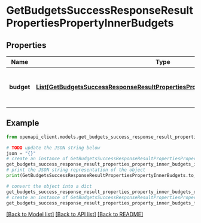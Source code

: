 # GetBudgetsSuccessResponseResultPropertiesPropertyInnerBudgets


## Properties

Name | Type | Description | Notes
------------ | ------------- | ------------- | -------------
**budget** | [**List[GetBudgetsSuccessResponseResultPropertiesPropertyInnerBudgetsBudgetInner]**](GetBudgetsSuccessResponseResultPropertiesPropertyInnerBudgetsBudgetInner.md) | A list of budget records for the property. | 

## Example

```python
from openapi_client.models.get_budgets_success_response_result_properties_property_inner_budgets import GetBudgetsSuccessResponseResultPropertiesPropertyInnerBudgets

# TODO update the JSON string below
json = "{}"
# create an instance of GetBudgetsSuccessResponseResultPropertiesPropertyInnerBudgets from a JSON string
get_budgets_success_response_result_properties_property_inner_budgets_instance = GetBudgetsSuccessResponseResultPropertiesPropertyInnerBudgets.from_json(json)
# print the JSON string representation of the object
print(GetBudgetsSuccessResponseResultPropertiesPropertyInnerBudgets.to_json())

# convert the object into a dict
get_budgets_success_response_result_properties_property_inner_budgets_dict = get_budgets_success_response_result_properties_property_inner_budgets_instance.to_dict()
# create an instance of GetBudgetsSuccessResponseResultPropertiesPropertyInnerBudgets from a dict
get_budgets_success_response_result_properties_property_inner_budgets_from_dict = GetBudgetsSuccessResponseResultPropertiesPropertyInnerBudgets.from_dict(get_budgets_success_response_result_properties_property_inner_budgets_dict)
```
[[Back to Model list]](../README.md#documentation-for-models) [[Back to API list]](../README.md#documentation-for-api-endpoints) [[Back to README]](../README.md)


